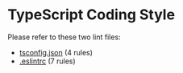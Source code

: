 TypeScript Coding Style
=======================

Please refer to these two lint files:

- [tsconfig.json] (4 rules)
- [.eslintrc] (7 rules)

[tsconfig.json]: https://github.com/weakish/js/blob/master/tsconfig.json
[.eslintrc]: https://github.com/weakish/js/blob/master/.eslintrc